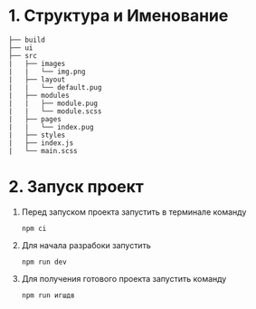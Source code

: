 # 1. Структура и Именование

    ├── build
    ├── ui
    ├── src
    |   ├── images
    |   |   └── img.png
    |   ├── layout
    |   |   └── default.pug
    |   ├── modules
    |   |   ├── module.pug
    |   |   └── module.scss
    |   ├── pages
    |   |   └── index.pug
    |   ├── styles
    |   ├── index.js
    |   └── main.scss


# 2. Запуск проект

1. Перед запуском проекта запустить в терминале команду
   ```
   npm ci
   ```
2. Для начала разрабоки запустить
   ```
   npm run dev
   ```
3. Для получения готового проекта запустить команду
   ```
   npm run игшдв
   ```
